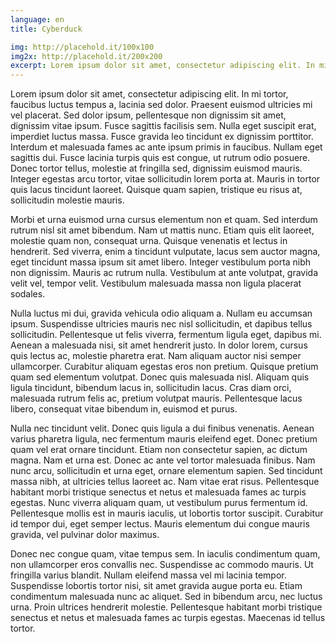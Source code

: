 ```yaml
---
language: en
title: Cyberduck

img: http://placehold.it/100x100
img2x: http://placehold.it/200x200
excerpt: Lorem ipsum dolor sit amet, consectetur adipiscing elit. In mi tortor, faucibus luctus tempus a, lacinia sed dolor. Praesent euismod ultricies mi vel placerat. Sed dolor ipsum, pellentesque non dignissim sit amet, dignissim vitae ipsum. Fusce sagittis facilisis sem. Nulla eget suscipit erat, imperdiet luctus massa. Fusce gravida leo tincidunt ex dignissim porttitor. Interdum et malesuada fames ac ante ipsum primis in faucibus. Nullam eget sagittis dui. Fusce lacinia turpis quis est congue, ut rutrum odio posuere. Donec tortor tellus, molestie at fringilla sed, dignissim euismod mauris. Integer egestas arcu tortor, vitae sollicitudin lorem porta at. Mauris in tortor quis lacus tincidunt laoreet. Quisque quam sapien, tristique eu risus at, sollicitudin molestie mauris.
---
```

Lorem ipsum dolor sit amet, consectetur adipiscing elit. In mi tortor, faucibus luctus tempus a, lacinia sed dolor. Praesent euismod ultricies mi vel placerat. Sed dolor ipsum, pellentesque non dignissim sit amet, dignissim vitae ipsum. Fusce sagittis facilisis sem. Nulla eget suscipit erat, imperdiet luctus massa. Fusce gravida leo tincidunt ex dignissim porttitor. Interdum et malesuada fames ac ante ipsum primis in faucibus. Nullam eget sagittis dui. Fusce lacinia turpis quis est congue, ut rutrum odio posuere. Donec tortor tellus, molestie at fringilla sed, dignissim euismod mauris. Integer egestas arcu tortor, vitae sollicitudin lorem porta at. Mauris in tortor quis lacus tincidunt laoreet. Quisque quam sapien, tristique eu risus at, sollicitudin molestie mauris.

Morbi et urna euismod urna cursus elementum non et quam. Sed interdum rutrum nisl sit amet bibendum. Nam ut mattis nunc. Etiam quis elit laoreet, molestie quam non, consequat urna. Quisque venenatis et lectus in hendrerit. Sed viverra, enim a tincidunt vulputate, lacus sem auctor magna, eget tincidunt massa ipsum sit amet libero. Integer vestibulum porta nibh non dignissim. Mauris ac rutrum nulla. Vestibulum at ante volutpat, gravida velit vel, tempor velit. Vestibulum malesuada massa non ligula placerat sodales.

Nulla luctus mi dui, gravida vehicula odio aliquam a. Nullam eu accumsan ipsum. Suspendisse ultricies mauris nec nisl sollicitudin, et dapibus tellus sollicitudin. Pellentesque ut felis viverra, fermentum ligula eget, dapibus mi. Aenean a malesuada nisi, sit amet hendrerit justo. In dolor lorem, cursus quis lectus ac, molestie pharetra erat. Nam aliquam auctor nisi semper ullamcorper. Curabitur aliquam egestas eros non pretium. Quisque pretium quam sed elementum volutpat. Donec quis malesuada nisl. Aliquam quis ligula tincidunt, bibendum lacus in, sollicitudin lacus. Cras diam orci, malesuada rutrum felis ac, pretium volutpat mauris. Pellentesque lacus libero, consequat vitae bibendum in, euismod et purus.

Nulla nec tincidunt velit. Donec quis ligula a dui finibus venenatis. Aenean varius pharetra ligula, nec fermentum mauris eleifend eget. Donec pretium quam vel erat ornare tincidunt. Etiam non consectetur sapien, ac dictum magna. Nam et urna est. Donec ac ante vel tortor malesuada finibus. Nam nunc arcu, sollicitudin et urna eget, ornare elementum sapien. Sed tincidunt massa nibh, at ultricies tellus laoreet ac. Nam vitae erat risus. Pellentesque habitant morbi tristique senectus et netus et malesuada fames ac turpis egestas. Nunc viverra aliquam quam, ut vestibulum purus fermentum id. Pellentesque mollis est in mauris iaculis, ut lobortis tortor suscipit. Curabitur id tempor dui, eget semper lectus. Mauris elementum dui congue mauris gravida, vel pulvinar dolor maximus.

Donec nec congue quam, vitae tempus sem. In iaculis condimentum quam, non ullamcorper eros convallis nec. Suspendisse ac commodo mauris. Ut fringilla varius blandit. Nullam eleifend massa vel mi lacinia tempor. Suspendisse lobortis tortor nisi, sit amet gravida augue porta eu. Etiam condimentum malesuada nunc ac aliquet. Sed in bibendum arcu, nec luctus urna. Proin ultrices hendrerit molestie. Pellentesque habitant morbi tristique senectus et netus et malesuada fames ac turpis egestas. Maecenas id tellus tortor.
